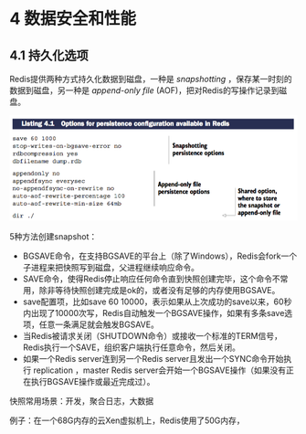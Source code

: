 # 4 数据安全和性能

## 4.1 持久化选项

Redis提供两种方式持久化数据到磁盘，一种是 _snapshotting_ ，保存某一时刻的数据到磁盘，另一种是 _append-only file_ \(AOF\)，把对Redis的写操作记录到磁盘。

![](/assets/QQ20160823-1.png)

5种方法创建snapshot：

* BGSAVE命令，在支持BGSAVE的平台上（除了Windows），Redis会fork一个子进程来把快照写到磁盘，父进程继续响应命令。
* SAVE命令，使得Redis停止响应任何命令直到快照创建完毕，这个命令不常用，除非等待快照创建完成是ok的，或者没有足够的内存使用BGSAVE。
* save配置项，比如save 60 10000，表示如果从上次成功的save以来，60秒内出现了10000次写，Redis自动触发一个BGSAVE操作，如果有多条save选项，任意一条满足就会触发BGSAVE。
* 当Redis被请求关闭（SHUTDOWN命令）或接收一个标准的TERM信号，Redis执行一个SAVE，组织客户端执行任意命令，然后关闭。
* 如果一个Redis server连到另一个Redis server且发出一个SYNC命令开始执行 replication ，master Redis server会开始一个BGSAVE操作（如果没有正在执行BGSAVE操作或最近完成过）。

快照常用场景：开发，聚合日志，大数据

例子：在一个68G内存的云Xen虚拟机上，Redis使用了50G内存，

